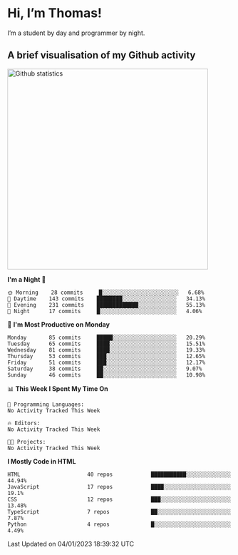 # Hi, I’m Thomas!
I’m a student by day and programmer by night.

## A brief visualisation of my Github activity

<img title="My Github statistics" alt="Github statistics" width="450px" src="https://github-readme-stats.vercel.app/api?username=thomasrettig&show_icons=true&include_all_commits=true&count_private=true&&hide=issues&theme=tokyonight&border_radius=6px"/>

<!--START_SECTION:waka-->
**I'm a Night 🦉** 

```text
🌞 Morning    28 commits     █░░░░░░░░░░░░░░░░░░░░░░░░   6.68% 
🌆 Daytime    143 commits    ████████░░░░░░░░░░░░░░░░░   34.13% 
🌃 Evening    231 commits    █████████████░░░░░░░░░░░░   55.13% 
🌙 Night      17 commits     █░░░░░░░░░░░░░░░░░░░░░░░░   4.06%

```
📅 **I'm Most Productive on Monday** 

```text
Monday       85 commits     █████░░░░░░░░░░░░░░░░░░░░   20.29% 
Tuesday      65 commits     ████░░░░░░░░░░░░░░░░░░░░░   15.51% 
Wednesday    81 commits     ████░░░░░░░░░░░░░░░░░░░░░   19.33% 
Thursday     53 commits     ███░░░░░░░░░░░░░░░░░░░░░░   12.65% 
Friday       51 commits     ███░░░░░░░░░░░░░░░░░░░░░░   12.17% 
Saturday     38 commits     ██░░░░░░░░░░░░░░░░░░░░░░░   9.07% 
Sunday       46 commits     ██░░░░░░░░░░░░░░░░░░░░░░░   10.98%

```


📊 **This Week I Spent My Time On** 

```text
💬 Programming Languages: 
No Activity Tracked This Week

🔥 Editors: 
No Activity Tracked This Week

🐱‍💻 Projects: 
No Activity Tracked This Week

```

**I Mostly Code in HTML** 

```text
HTML                     40 repos            ███████████░░░░░░░░░░░░░░   44.94% 
JavaScript               17 repos            ████░░░░░░░░░░░░░░░░░░░░░   19.1% 
CSS                      12 repos            ███░░░░░░░░░░░░░░░░░░░░░░   13.48% 
TypeScript               7 repos             ██░░░░░░░░░░░░░░░░░░░░░░░   7.87% 
Python                   4 repos             █░░░░░░░░░░░░░░░░░░░░░░░░   4.49%

```



 Last Updated on 04/01/2023 18:39:32 UTC
<!--END_SECTION:waka-->
